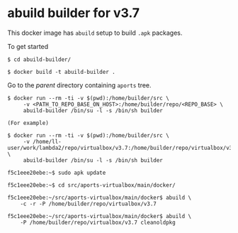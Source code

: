 # abuild builder for v3.7

This docker image has `abuild` setup to build `.apk` packages.

To get started

```
$ cd abuild-builder/

$ docker build -t abuild-builder .
```

Go to the _parent_ directory containing `aports` tree.

```
$ docker run --rm -ti -v $(pwd):/home/builder/src \
     -v <PATH_TO_REPO_BASE_ON_HOST>:/home/builder/repo/<REPO_BASE> \
     abuild-builder /bin/su -l -s /bin/sh builder

(For example)

$ docker run --rm -ti -v $(pwd):/home/builder/src \
     -v /home/ll-user/work/lambda2/repo/virtualbox/v3.7:/home/builder/repo/virtualbox/v3.7 \
     abuild-builder /bin/su -l -s /bin/sh builder

f5c1eee20ebe:~$ sudo apk update

f5c1eee20ebe:~$ cd src/aports-virtualbox/main/docker/

f5c1eee20ebe:~/src/aports-virtualbox/main/docker$ abuild \
    -c -r -P /home/builder/repo/virtualbox/v3.7

f5c1eee20ebe:~/src/aports-virtualbox/main/docker$ abuild \
    -P /home/builder/repo/virtualbox/v3.7 cleanoldpkg
```
